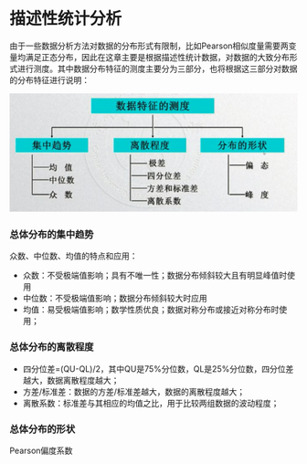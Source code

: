 # 描述性统计分析

由于一些数据分析方法对数据的分布形式有限制，比如Pearson相似度量需要两变量均满足正态分布，因此在这章主要是根据描述性统计数据，对数据的大致分布形式进行测度。其中数据分布特征的测度主要分为三部分，也将根据这三部分对数据的分布特征进行说明：

![](.gitbook/assets/image.png)

### 总体分布的集中趋势

众数、中位数、均值的特点和应用：

* 众数：不受极端值影响；具有不唯一性；数据分布倾斜较大且有明显峰值时使用
* 中位数：不受极端值影响；数据分布倾斜较大时应用
* 均值：易受极端值影响；数学性质优良；数据对称分布或接近对称分布时使用；

### 总体分布的离散程度

* 四分位差=\(QU-QL\)/2，其中QU是75%分位数，QL是25%分位数，四分位差越大，数据离散程度越大；
* 方差/标准差：数据的方差/标准差越大，数据的离散程度越大；
* 离散系数：标准差与其相应的均值之比，用于比较两组数据的波动程度；

### 总体分布的形状

Pearson偏度系数







